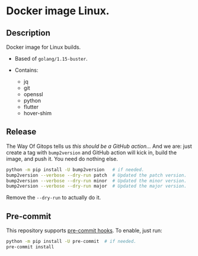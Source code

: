 # Docker image Linux.

## Description

Docker image for Linux builds.

+ Based of `golang/1.15-buster`.
+ Contains:

  + jq
  + git
  + openssl
  + python
  + flutter
  + hover-shim

## Release

The Way Of Gitops tells us *this should be a GitHub action…* And we are: just
create a tag with `bump2version` and GitHub action will kick in, build the
image, and push it. You need do nothing else.

```bash
python -m pip install -U bump2version   # if needed.
bump2version --verbose --dry-run patch  # Updated the patch version.
bump2version --verbose --dry-run minor  # Updated the minor version.
bump2version --verbose --dry-run major  # Updated the major version.
```

Remove the `--dry-run` to actually do it.

## Pre-commit

This repository supports [pre-commit
hooks](https://pre-commit.com/hooks.html). To enable, just run:

```bash
python -m pip install -U pre-commit  # if needed.
pre-commit install
```

